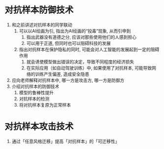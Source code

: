 # 对抗样本防御技术

1. 和之前讲述对抗样本的同学联动
	1. 可以以AI绘画为引, 指出为AI绘画的“投毒”现象, 从而引申到
		1. 指出武器没有道德之分, 应该对那些使用他们的人感到担心
		2. 可以用于正道, 但同时也可以阻碍科技的发展
	2. 指出对抗样本在保护隐私的同时, 可能会对人工智能的发展起到一定的阻碍作用
		1. 就会诱使模型做出错误的决定，导致不同程度的经济损失
		2. 在实际应用（如自动驾驶训练）中, 如果使用了对抗样本, 可能导致网络的训练产生偏差, 造成安全隐患
3. 应向老师解释对抗样本中, 哪一方是攻击方, 哪一方是防御方
4. 介绍对抗样本的防御技术
	1. 模型的鲁棒性提升
	2. 对抗样本的检测
	3. 将对抗样本复原为正常样本


# 对抗样本攻击技术

1. 通过「任意风格迁移」提高「对抗样本」的「可迁移性」



